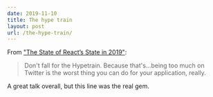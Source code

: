 ```yaml
---
date: 2019-11-10
title: The hype train
layout: post
url: /the-hype-train/
---
```


From ["The State of React’s State in 2019"](https://www.youtube.com/watch?v=dPY8y4CB3mI):

> Don't fall for the Hypetrain. Because that's...being too much on Twitter is the worst thing you can do for your application, really.

A great talk overall, but this line was the real gem.
